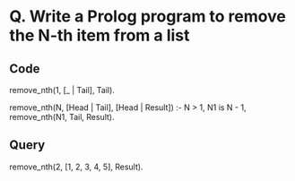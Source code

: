 # Q. Write a Prolog program to remove the N-th item from a list

## Code

remove_nth(1, [_ | Tail], Tail).

remove_nth(N, [Head | Tail], [Head | Result]) :-
    N > 1,
    N1 is N - 1,
    remove_nth(N1, Tail, Result).

## Query

remove_nth(2, [1, 2, 3, 4, 5], Result).

